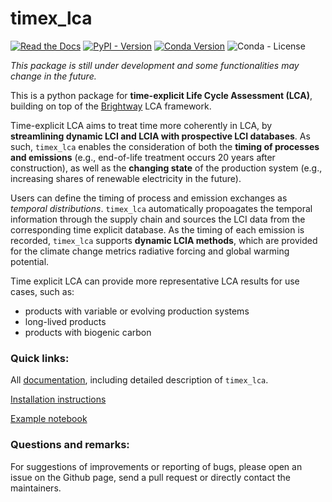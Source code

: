 # timex_lca

[![Read the Docs](https://img.shields.io/readthedocs/timex?label=documentation)](https://timex.readthedocs.io/en/latest/)
[![PyPI - Version](https://img.shields.io/pypi/v/timex-lca?color=%2300549f)](https://pypi.org/project/timex-lca/)
[![Conda Version](https://img.shields.io/conda/v/diepers/timex_lca?label=conda)](https://anaconda.org/diepers/timex_lca)
![Conda - License](https://img.shields.io/conda/l/diepers/timex_lca)

*This package is still under development and some functionalities may change in the future.*

This is a python package for __time-explicit Life Cycle Assessment (LCA)__, building on top of the [Brightway](https://docs.brightway.dev/en/latest) LCA framework. 

Time-explicit LCA aims to treat time more coherently in LCA, by __streamlining dynamic LCI and LCIA with prospective LCI databases__. As such, `timex_lca` enables the consideration of both the __timing of processes and emissions__ (e.g., end-of-life treatment occurs 20 years after construction), as well as the __changing state__ of the production system (e.g., increasing shares of renewable electricity in the future). 

Users can define the timing of process and emission exchanges as *temporal distributions*. `timex_lca` automatically propoagates the temporal information through the supply chain and sources the LCI data from the corresponding time explicit database. As the timing of each emission is recorded, `timex_lca` supports __dynamic LCIA methods__, which are provided for the climate change metrics radiative forcing and global warming potential. 

Time explicit LCA can provide more representative LCA results for use cases, such as:
- products with variable or evolving production systems
- long-lived products
- products with biogenic carbon

### Quick links:
All [documentation](https://timex.readthedocs.io/en/latest/), including detailed description of `timex_lca`.

[Installation instructions](https://timex.readthedocs.io/en/latest/content/installation.html)

[Example notebook](https://github.com/TimoDiepers/timex/blob/main/notebooks/example_setac.ipynb)


### Questions and remarks:
For suggestions of improvements or reporting of bugs, please open an issue on the Github page, send a pull request or directly contact the maintainers.

